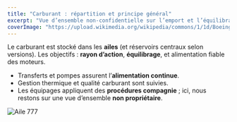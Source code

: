 ```yaml
---
title: "Carburant : répartition et principe général"
excerpt: "Vue d’ensemble non‑confidentielle sur l’emport et l’équilibrage."
coverImage: "https://upload.wikimedia.org/wikipedia/commons/1/1d/Boeing_777_wing.jpg"
---
```


Le carburant est stocké dans les **ailes** (et réservoirs centraux selon versions). Les objectifs : **rayon d’action**, **équilibrage**, et alimentation fiable des moteurs.

- Transferts et pompes assurent l’**alimentation continue**.  
- Gestion thermique et qualité carburant sont suivies.  
- Les équipages appliquent des **procédures compagnie** ; ici, nous restons sur une vue d’ensemble **non propriétaire**.

![Aile 777](https://upload.wikimedia.org/wikipedia/commons/1/1d/Boeing_777_wing.jpg)

